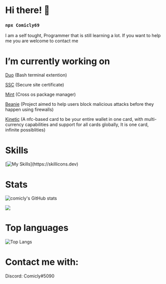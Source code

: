 <h1>Hi there! 👋</h1>

### `npx Comicly69`

I am a self tought, Programmer that is still learning a lot. If you want to help me you are welcome to contact me

# I’m currently working on

[Duo](https://github.com/Comicly69/duo) (Bash terminal extention)

[SSC](https://github.com/Comicly69/ssc) (Secure site certificate)

[Mint](https://github.com/Comicly69/mint) (Cross os package manager)

[Beanie](https://github.com/Comicly69/beanie) (Project aimed to help users block malicious attacks before they happen using firewalls)

[Kinetic](https://github.com/Comicly69/kinetic) (A nfc-based card to be your entire wallet in one card, with multi-currency capabilities and support for
all cards globally, It is one card, infinite possiblities)

# Skills

[![My Skills](https://skillicons.dev/icons?i=js,html,css,python,bash,github,linux,mongodb,)](https://skillicons.dev)

# Stats
![comicly's GitHub stats](https://github-readme-stats.vercel.app/api?username=Comicly69&show_icons=true&count_private=true&theme=react&hide_border=true&bg_color=0D1117)

 <img src="https://github-readme-streak-stats.herokuapp.com/?user=Comicly69&show_icons=true&theme=react&include_all_commit=true&count_private=true&hide_border=true&bg_color=0D1117"/> 

# Top languages
   ![Top Langs](https://github-readme-stats.vercel.app/api/top-langs/?username=Comicly69&layout=compact&show_icons=true&count_private=true&theme=react&hide_border=true&bg_color=0D1117) 

# Contact me with:

Discord: Comicly#5090
